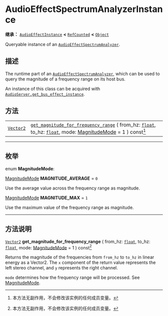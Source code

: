 <!-- ⚠ 请勿编辑本文件 ⚠ -->
<!-- 本文档使用脚本从 WeDot 引擎源码仓库生成。 -->
<!-- 生成脚本：https://github.com/WeDot-Engine/WeDot/tree/4.3/doc/tools/make_md.py； -->
<!-- 原文件：https://github.com/WeDot-Engine/WeDot/tree/4.3/doc/classes/AudioEffectSpectrumAnalyzerInstance.xml。 -->

<div id="_class_audioeffectspectrumanalyzerinstance"></div>

# AudioEffectSpectrumAnalyzerInstance

**继承：** [`AudioEffectInstance`](class_audioeffectinstance.md) **<** [`RefCounted`](class_refcounted.md) **<** [`Object`](class_object.md)

Queryable instance of an [`AudioEffectSpectrumAnalyzer`](class_audioeffectspectrumanalyzer.md).

## 描述

The runtime part of an [`AudioEffectSpectrumAnalyzer`](class_audioeffectspectrumanalyzer.md), which can be used to query the magnitude of a frequency range on its host bus.

An instance of this class can be acquired with [`AudioServer.get_bus_effect_instance`](#class_audioserver_method_get_bus_effect_instance).

## 方法

|||
|:-:|:--|
| [`Vector2`](class_vector2.md) | [`get_magnitude_for_frequency_range`](#class_audioeffectspectrumanalyzerinstance_method_get_magnitude_for_frequency_range) ( from_hz: [`float`](class_float.md), to_hz: [`float`](class_float.md), mode: [MagnitudeMode](#enum_audioeffectspectrumanalyzerinstance_magnitudemode) = 1 ) const[^const] |

<!-- rst-class:: classref-section-separator -->

---

## 枚举

<div id="_class_enum_audioeffectspectrumanalyzerinstance_magnitudemode"></div>

enum **MagnitudeMode**: <div id="enum_audioeffectspectrumanalyzerinstance_magnitudemode"></div>

<div id="_class_audioeffectspectrumanalyzerinstance_constant_magnitude_average"></div>

[MagnitudeMode](#enum_audioeffectspectrumanalyzerinstance_magnitudemode) **MAGNITUDE_AVERAGE** = ``0``

Use the average value across the frequency range as magnitude.

<div id="_class_audioeffectspectrumanalyzerinstance_constant_magnitude_max"></div>

[MagnitudeMode](#enum_audioeffectspectrumanalyzerinstance_magnitudemode) **MAGNITUDE_MAX** = ``1``

Use the maximum value of the frequency range as magnitude.

<!-- rst-class:: classref-section-separator -->

---

## 方法说明

<div id="_class_audioeffectspectrumanalyzerinstance_method_get_magnitude_for_frequency_range"></div>

[`Vector2`](class_vector2.md) **get_magnitude_for_frequency_range** ( from_hz: [`float`](class_float.md), to_hz: [`float`](class_float.md), mode: [MagnitudeMode](#enum_audioeffectspectrumanalyzerinstance_magnitudemode) = 1 ) const[^const]<div id="class_audioeffectspectrumanalyzerinstance_method_get_magnitude_for_frequency_range"></div>

Returns the magnitude of the frequencies from `from_hz` to `to_hz` in linear energy as a Vector2. The `x` component of the return value represents the left stereo channel, and `y` represents the right channel.

 `mode` determines how the frequency range will be processed. See [MagnitudeMode](#enum_audioeffectspectrumanalyzerinstance_magnitudemode).

[^virtual]: 本方法通常需要用户覆盖才能生效。
[^const]: 本方法无副作用，不会修改该实例的任何成员变量。
[^vararg]: 本方法除了能接受在此处描述的参数外，还能够继续接受任意数量的参数。
[^constructor]: 本方法用于构造某个类型。
[^static]: 调用本方法无需实例，可直接使用类名进行调用。
[^operator]: 本方法描述的是使用本类型作为左操作数的有效运算符。
[^bitfield]: 这个值是由下列位标志构成位掩码的整数。
[^void]: 无返回值。
